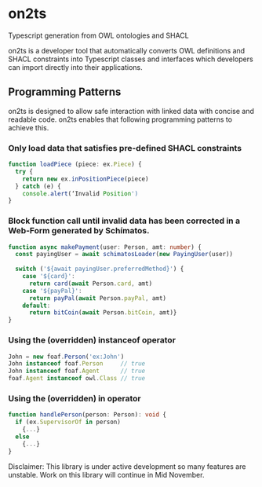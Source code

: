 # on2ts
Typescript generation from OWL ontologies and SHACL

on2ts is a developer tool that automatically converts OWL definitions and SHACL constraints into Typescript classes and interfaces which developers can import directly into their applications.


## Programming Patterns
on2ts is designed to allow safe interaction with linked data with concise and readable code. on2ts enables that following programming patterns to achieve this.
### Only load data that satisfies pre-defined SHACL constraints
```ts
function loadPiece (piece: ex.Piece) {
  try {
    return new ex.inPositionPiece(piece)
  } catch (e) {
    console.alert(‘Invalid Position')
}
```
### Block function call until invalid data has been corrected in a Web-Form generated by Schímatos.
```ts
function async makePayment(user: Person, amt: number) {
  const payingUser = await schimatosLoader(new PayingUser(user))
    
  switch ('${await payingUser.preferredMethod}') {
    case '${card}':
      return card(await Person.card, amt)
    case '${payPal}': 
      return payPal(await Person.payPal, amt)        
    default: 
      return bitCoin(await Person.bitCoin, amt)}
}
```
### Using the (overridden) instanceof operator
```ts
John = new foaf.Person('ex:John')
John instanceof foaf.Person     // true
John instanceof foaf.Agent      // true
foaf.Agent instanceof owl.Class // true
```
### Using the (overridden) in operator
```ts
function handlePerson(person: Person): void {
  if (ex.SupervisorOf in person)
    {...}
  else
    {...}
}
```
Disclaimer: This library is under active development so many features are unstable. Work on this library will continue in Mid November.
